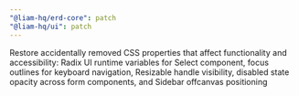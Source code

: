 ```yaml
---
"@liam-hq/erd-core": patch
"@liam-hq/ui": patch
---
```


Restore accidentally removed CSS properties that affect functionality and accessibility: Radix UI runtime variables for Select component, focus outlines for keyboard navigation, Resizable handle visibility, disabled state opacity across form components, and Sidebar offcanvas positioning
